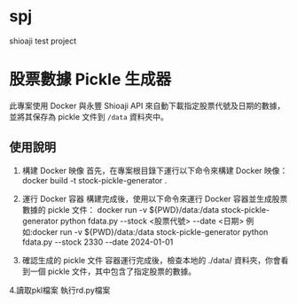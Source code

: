 # spj
shioaji test project
# 股票數據 Pickle 生成器
此專案使用 Docker 與永豐 Shioaji API 來自動下載指定股票代號及日期的數據，並將其保存為 pickle 文件到 `/data` 資料夾中。

## 使用說明
1. 構建 Docker 映像
首先，在專案根目錄下運行以下命令來構建 Docker 映像：
docker build -t stock-pickle-generator .

2. 運行 Docker 容器
構建完成後，使用以下命令來運行 Docker 容器並生成股票數據的 pickle 文件：
docker run -v ${PWD}/data:/data stock-pickle-generator python fdata.py --stock <股票代號> --date <日期>
例如:docker run -v ${PWD}/data:/data stock-pickle-generator python fdata.py --stock 2330 --date 2024-01-01

3. 確認生成的 pickle 文件
容器運行完成後，檢查本地的 ./data/ 資料夾，你會看到一個 pickle 文件，其中包含了指定股票的數據。

4.讀取pkl檔案
執行rd.py檔案

